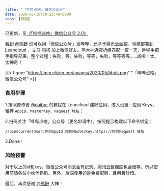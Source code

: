 ```yaml
---
title: "「哔哔点啥」微信公众号"
date: 2020-05-10T20:22:49+0800
tags: [折腾]
---
```


已更新，见[《「哔哔点啥」微信公众号 2.0》](https://immmmm.com/bb-by-wechat-pro/)

看到 [@熊野](https://bearye.cn/archives/488) 说可以用「微信公众号」发哔哔，还基于腾讯云函数，也能部署到 Leancloud ，立马 ~~勾搭~~ 加上微信好友。熊大神连夜折腾匹配一夜一天，远程手把手指导部署，整个过程：失败，等，失败，等等，失败，等等等等……成啦！太、太神奇！

{{< figure "https://lmm.elizen.me/images/2020/05/bbds.png" "「哔哔点啥」微信公众号" >}}

### 食用步骤

1.按照原作者 [@daibor](https://sspai.com/post/60024) 的教程在 Leancloud 建好应用，进入设置--应用 Keys，留存 `AppID`、`MasterKey`、`Request 域名`；

<!--more-->

2.扫码关注「哔哔点啥」公众号（更名申请中），按照提示构建以下命令绑定：

```
//bindCurrentUser:你的AppID,你的MasterKey,https://你的Request 域名
```

3.Done！

### 风险预警

对于以上的id和key，微信公众号消息会有记录，腾讯云数据库也会储存，所以使用前请各位小伙伴斟酌。另外，后端使用的是免费配额，且用且珍惜。


最后，再次感谢 [@熊野](https://bearye.cn/) 大神！